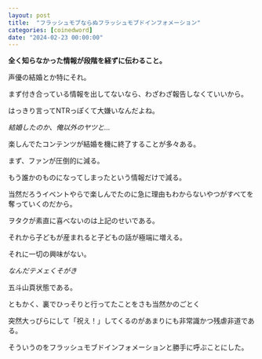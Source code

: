 ```yaml
---
layout: post
title:  "フラッシュモブならぬフラッシュモブドインフォメーション"
categories: [coinedword]
date: "2024-02-23 00:00:00"
---
```


**全く知らなかった情報が段階を経ずに伝わること。**

声優の結婚とか特にそれ。

まず付き合っている情報を出してないなら、わざわざ報告しなくていいから。

はっきり言ってNTRっぽくて大嫌いなんだよね。

*結婚したのか、俺以外のヤツと…*

楽しんでたコンテンツが結婚を機に終了することが多々ある。

まず、ファンが圧倒的に減る。

もう誰かのものになってしまったという情報だけで減る。

当然だろうイベントやらで楽しんでたのに急に理由もわからないやつがすべてを奪っていくのだから。

ヲタクが素直に喜べないのは上記のせいである。

それから子どもが産まれると子どもの話が極端に増える。

それに一切の興味がない。

*なんだテメェくそがき*

五斗山頁状態である。

ともかく、裏でひっそりと行ってたことをさも当然かのごとく

突然大っぴらにして「祝え！」してくるのがあまりにも非常識かつ残虐非道である。

そういうのをフラッシュモブドインフォメーションと勝手に呼ぶことにした。
